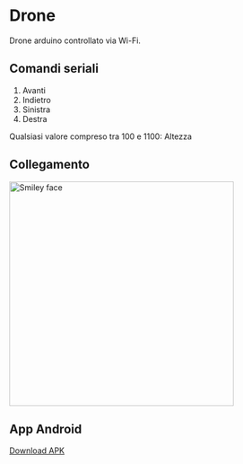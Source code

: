 # Drone
Drone arduino controllato via Wi-Fi.

## Comandi seriali

1. Avanti
2. Indietro 
3. Sinistra 
4. Destra 

Qualsiasi valore compreso tra 100 e 1100: Altezza

## Collegamento

<img src="https://github.com/eliseomartelli/Drone/blob/master/drone.png?raw=true" alt="Smiley face" height="400" width="400">

## App Android

<a href="https://github.com/eliseomartelli/Drone/raw/master/DroneControllerAndroid/app/app-compilata.apk">Download APK</a>
